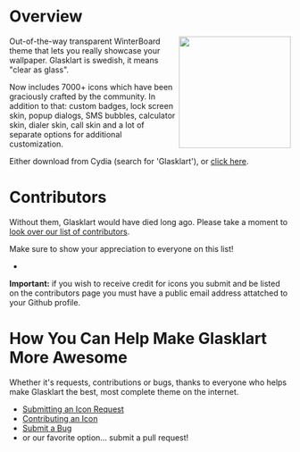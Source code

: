 Overview
=====================================================================

<img src="https://secure.gravatar.com/avatar/55f5957eaa80d310208770c0547f680b?s=420&d=https://a248.e.akamai.net/assets.github.com%2Fimages%2Fgravatars%2Fgravatar-org-420.png" width="200" height="200" align="right" />

Out-of-the-way transparent WinterBoard theme that lets you really
showcase your wallpaper. Glasklart is swedish, it means "clear as
glass".

Now includes 7000+ icons which have been
graciously crafted by the community.  In addition to that: custom
badges, lock screen skin, popup dialogs, SMS bubbles, calculator skin,
dialer skin, call skin and a lot of separate options for additional
customization.

Either download from Cydia (search for 'Glasklart'), or [click
here](https://github.com/glasklart/hd/tarball/master).

Contributors
=====================================================================
Without them, Glasklart would have died long ago. Please take a moment
to [look over our list of contributors](https://github.com/glasklart/hd/graphs/contributors).

Make sure to show your appreciation to everyone on this list!

-
**Important:** if you wish to receive credit for icons you submit and
be listed on the contributors page you must have a public email address
attatched to your Github profile.

How You Can Help Make Glasklart More Awesome
=====================================================================
Whether it's requests, contributions or bugs, thanks to everyone who
helps make Glasklart the best, most complete theme on the internet.

  * [Submitting an Icon Request](https://github.com/glasklart/hd/wiki/How-to-Submit-an-Icon-Request)
  * [Contributing an Icon](https://github.com/glasklart/hd/wiki/How-to-Contribute-an-Icon)
  * [Submit a Bug](https://github.com/glasklart/hd/wiki/How-to-Submit-a-Bug)
  * or our favorite option... submit a pull request!
